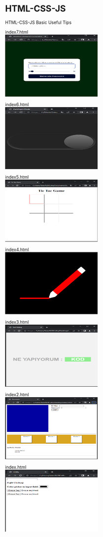 # HTML-CSS-JS
HTML-CSS-JS Basic Useful Tips
<p>
index7.html<br>
<img src="https://github.com/taner-culha/HTML-CSS-JS/blob/main/index7.png" alt="img" width="300" height="200">
<p>
index6.html<br>
<img src="https://github.com/taner-culha/HTML-CSS-JS/blob/main/index6.png" alt="img" width="300" height="200">
<p>
index5.html<br>
<img src="https://github.com/taner-culha/HTML-CSS-JS/blob/main/index5.png" alt="img" width="300" height="200">
<p>
index4.html<br>
<img src="https://github.com/taner-culha/HTML-CSS-JS/blob/main/index4.png" alt="img" width="300" height="200">
<p>
index3.html<br>
<img src="https://github.com/taner-culha/HTML-CSS-JS/blob/main/index3.png" alt="img" width="300" height="200">
<p>
index2.html<br>
<img src="https://github.com/taner-culha/HTML-CSS-JS/blob/main/index2.png" alt="img" width="300" height="200">
<p>
index.html<br>
<img src="https://github.com/taner-culha/HTML-CSS-JS/blob/main/index.png" alt="img" width="300" height="200">